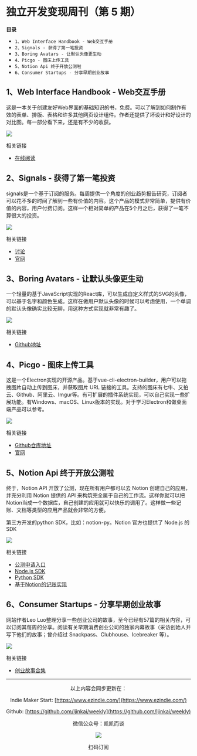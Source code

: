 # 独立开发变现周刊（第 5 期）

**目录**

- `1、Web Interface Handbook - Web交互手册`
- `2、Signals - 获得了第一笔投资`
- `3、Boring Avatars - 让默认头像更生动`
- `4、Picgo - 图床上传工具`
- `5、Notion Api 终于开放公测啦`
- `6、Consumer Startups - 分享早期创业故事`

## 1、Web Interface Handbook - Web交互手册

这是一本关于创建友好Web界面的基础知识的书，免费。可以了解到如何制作有效的表单、排版、表格和许多其他网页设计组件。作者还提供了坏设计和好设计的对比图。每一部分看下来，还是有不少的收获。

![](http://qiniu.gafata.com/2021-06-02-Untitled.png?imageView2/2/w/600)

相关链接

- [在线阅读](https://imperavi.com/books/web-interface-handbook/)

## 2、Signals - 获得了第一笔投资

signals是一个基于订阅的服务。每周提供一个角度的创业趋势报告研究，订阅者可以花不多的时间了解到一些有价值的内容。这个产品的模式非常简单，提供有价值的内容，用户付费订阅。这样一个相对简单的产品在5个月之后，获得了一笔不算很大的投资。

![](http://qiniu.gafata.com/2021-06-02-weekly-2.png?imageView2/2/w/600)

相关链接

- [讨论](https://www.indiehackers.com/post/my-micro-business-got-its-1st-investment-eb6f38d3c3)
- [官网](https://signals.page/)

## 3、Boring Avatars - 让默认头像更生动

一个轻量的基于JavaScript实现的React库，可以生成自定义样式的SVG的头像，可以基于名字和颜色生成。这样在做用户默认头像的时候可以考虑使用，一个单调的默认头像确实比较无聊，用这种方式实现就非常有趣了。

![](http://qiniu.gafata.com/2021-06-02-Untitled%202.png?imageView2/2/w/600)

相关链接

- [Github地址](https://github.com/boringdesigners/boring-avatars)

## 4、Picgo - 图床上传工具

这是一个Electron实现的开源产品。基于vue-cli-electron-builder，用户可以拖拽图片自动上传到图床，并获取图片 URL 链接的工具。支持的图床有七牛、又拍云、Github、阿里云、Imgur等。有可扩展的插件系统实现，可以自己实现一些扩展功能。有Windows、macOS、Linux版本的实现。对于学习Electron和做桌面端产品可以参考。

![](http://qiniu.gafata.com/2021-06-02-weekly-3.png?imageView2/2/w/600)

相关链接

- [Github仓库地址](https://github.com/Molunerfinn/PicGo)
- [官网](https://molunerfinn.com/PicGo/)

## 5、Notion Api 终于开放公测啦

终于，Notion API 开放了公测，现在所有用户都可以去 Notion 创建自己的应用，并充分利用 Notion 提供的 API 来构筑完全属于自己的工作流。这样你就可以把Notion当成一个数据库，自己创建的应用就可以快乐的调用了。这样做一些记账、文档等类型的应用产品就会非常的方便。

第三方开发的python SDK，比如：notion-py。Notion 官方也提供了 Node.js 的 SDK

![](http://qiniu.gafata.com/2021-06-02-weekly-4.png?imageView2/2/w/600)

相关链接

- [公测申请入口](https://www.notion.so/my-integrations)
- [Node.js SDK](https://github.com/makenotion/notion-sdk-js)
- [Python SDK](https://github.com/jamalex/notion-py)
- [基于Notion的记账实现](https://sspai.com/post/66658)

## 6、Consumer Startups - 分享早期创业故事

网站作者Leo Luo整理分享一些创业公司的故事，至今已经有57篇的相关内容，可以订阅其每周的分享。阅读有关早期消费创业公司的独家内幕故事（采访创始人并写下他们的故事；曾介绍过 Snackpass、Clubhouse、Icebreaker 等）。

![](http://qiniu.gafata.com/2021-06-02-Untitled%205.png?imageView2/2/w/600)

相关链接

- [创业故事合集](https://consumerstartups.substack.com/archive?sort=new)


---
<center>
以上内容会同步更新在：

Indie Maker Start: [https://www.ezindie.com/](https://www.ezindie.com/)

Github: [https://github.com/ljinkai/weekly](https://github.com/ljinkai/weekly)

微信公众号：凯凯而谈


![](http://qiniu.gafata.com/2019-03-17-web-bear.jpg?imageView2/2/w/200)

扫码订阅
</center>